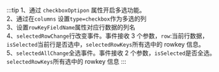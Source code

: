 :::tip
1、通过 `checkboxOptipon` 属性开启多选功能。<br>
2、通过在`columns` 设置`type=checkbox`作为多选的列<br>
3、设置`rowKeyFieldName`属性对应行数据的列名<br>
4、`selectedRowChange`行改变事件。事件接收 3 个参数，`row`:当前行数据，`isSelected`当前行是否选中，`selectedRowKeys`所有选中的 rowkey 信息。<br>
5、`selectedAllChange`全选事件。事件接收 2 个参数，`isSelected`是否全选。`selectedRowKeys`所有选中的 rowkey 信息
:::
